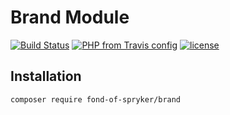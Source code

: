 # Brand Module
[![Build Status](https://travis-ci.org/fond-of/spryker-setup.svg?branch=master)](https://travis-ci.org/fond-of/spryker-brand)
[![PHP from Travis config](https://img.shields.io/travis/php-v/symfony/symfony.svg)](https://php.net/)
[![license](https://img.shields.io/github/license/mashape/apistatus.svg)](https://packagist.org/packages/fond-of-spryker/brand)

## Installation

```
composer require fond-of-spryker/brand
```
